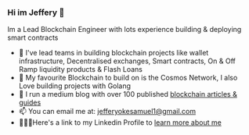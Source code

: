 ### Hi im Jeffery 👋

Im a Lead Blockchain Engineer with lots experience building & deploying smart contracts

- 🔭 I've lead teams in building blockchain projects like wallet infrastructure, Decentralised exchanges, Smart contracts, On & Off Ramp liquidity products & Flash Loans
- 🌱 My favourite Blockchain to build on is the Cosmos Network, I also Love building projects with Golang
- 💬 I run a medium blog with over 100 published [blockchain articles & guides](https://medium.com/@jefferyokesamuel1)<br/>
- 📫 You can email me at: jefferyokesamuel1@gmail.com
- 👨🏾‍💻Here's a link to my Linkedin Profile to [learn more about me](https://www.linkedin.com/in/jefferyokesamuel)<br/>

